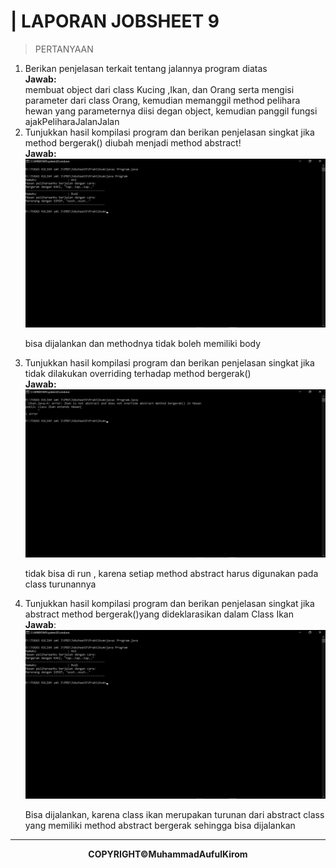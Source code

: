 <h1>| LAPORAN JOBSHEET 9</h1>

<blockquote>PERTANYAAN</blockquote>
<p>
  <ol>
    <li>Berikan penjelasan terkait tentang jalannya program diatas<br>
        <b>Jawab:</b><br>
        membuat object dari class Kucing ,Ikan, dan Orang serta mengisi parameter dari class Orang, kemudian memanggil method pelihara hewan yang parameternya diisi degan object, kemudian panggil fungsi ajakPeliharaJalanJalan
    </li>
    <li>Tunjukkan hasil kompilasi program dan berikan penjelasan singkat jika method bergerak() diubah menjadi method abstract!<br>
        <b>Jawab:</b><br>
        <img src="https://github.com/Auful01/PBO/blob/master/Jobsheet9/Praktikum/2.png" width=500px>
        <p>bisa dijalankan dan methodnya tidak boleh memiliki body</p>
  </li>
    <li>Tunjukkan hasil kompilasi program dan berikan penjelasan singkat jika tidak dilakukan overriding terhadap method bergerak()<br>
        <b>Jawab:</b> <br>
        <img src="https://github.com/Auful01/PBO/blob/master/Jobsheet9/Praktikum/3.png" width=500px>
        <p>tidak bisa di run , karena setiap method abstract harus digunakan pada class turunannya</p>
    </li>
    <li>Tunjukkan hasil kompilasi program dan berikan penjelasan singkat jika abstract method bergerak()yang dideklarasikan dalam Class Ikan<br>
        <b>Jawab</b>: <br>
        <img src="https://github.com/Auful01/PBO/blob/master/Jobsheet9/Praktikum/4.png" width=500px>
        <p>Bisa dijalankan, karena class ikan merupakan turunan dari abstract class yang memiliki method abstract bergerak sehingga bisa dijalankan </p>
    </li>
  </ol>
</p>
<hr>
<p align="center"><b>COPYRIGHT&copy;MuhammadAufulKirom</b></p>
